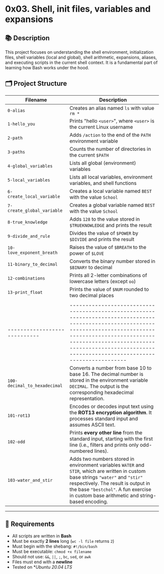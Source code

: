 # 0x03. Shell, init files, variables and expansions

## 📚 Description

This project focuses on understanding the shell environment, initialization files, shell variables (local and global), shell arithmetic, expansions, aliases, and executing scripts in the current shell context. It is a fundamental part of learning how Bash works under the hood.

## 🗂️ Project Structure

| Filename | Description |
|----------|-------------|
| `0-alias` | Creates an alias named `ls` with value `rm *` |
| `1-hello_you` | Prints "hello `<user>`", where `<user>` is the current Linux username |
| `2-path` | Adds `/action` to the end of the `PATH` environment variable |
| `3-paths` | Counts the number of directories in the current `$PATH` |
| `4-global_variables` | Lists all global (environment) variables |
| `5-local_variables` | Lists all local variables, environment variables, and shell functions |
| `6-create_local_variable` | Creates a local variable named `BEST` with the value `School` |
| `7-create_global_variable` | Creates a global variable named `BEST` with the value `School` |
| `8-true_knowledge` | Adds `128` to the value stored in `$TRUEKNOWLEDGE` and prints the result |
| `9-divide_and_rule` | Divides the value of `$POWER` by `$DIVIDE` and prints the result |
| `10-love_exponent_breath` | Raises the value of `$BREATH` to the power of `$LOVE` |
| `11-binary_to_decimal` | Converts the binary number stored in `$BINARY` to decimal |
| `12-combinations` | Prints all 2-letter combinations of lowercase letters (except `oo`) |
| `13-print_float` | Prints the value of `$NUM` rounded to two decimal places |
                                                                                                                                                                                                                                                         |
| ---------------------------- | --------------------------------------------------------------------------------------------------------------------------------------------------------------------------------------------------------------------------------------------------------------------- |
| `100-decimal_to_hexadecimal` | Converts a number from base 10 to base 16. The decimal number is stored in the environment variable `DECIMAL`. The output is the corresponding hexadecimal representation.                                                                                            |
| `101-rot13`                  | Encodes or decodes input text using the **ROT13 encryption algorithm**. It processes standard input and assumes ASCII text.                                                                                                                                           |
| `102-odd`                    | Prints **every other line** from the standard input, starting with the first line (i.e., filters and prints only odd-numbered lines).                                                                                                                                 |
| `103-water_and_stir`         | Adds two numbers stored in environment variables `WATER` and `STIR`, which are written in custom base strings `"water"` and `"stir"` respectively. The result is output in the base `"bestchol"`. A fun exercise in custom base arithmetic and string-based encoding. |

---

## 🧪 Requirements

- All scripts are written in **Bash**
- Must be exactly **2 lines** long (`wc -l file` returns `2`)
- Must begin with the shebang: `#!/bin/bash`
- Must be executable: `chmod +x filename`
- Should not use: `&&`, `||`, `;`, `bc`, `sed`, or `awk`
- Files must end with a **newline**
- Tested on **Ubuntu 20.04 LTS*
